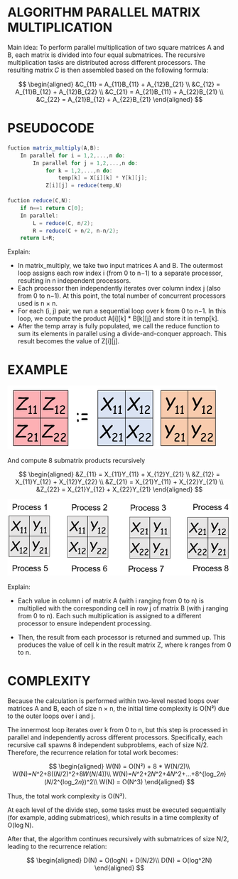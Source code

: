 # ALGORITHM PARALLEL MATRIX MULTIPLICATION

Main idea: To perform parallel multiplication of two square matrices A and B, each matrix is divided into four equal submatrices. The recursive multiplication tasks are distributed across different processors. The resulting matrix 𝐶 is then assembled based on the following formula:

$$
\begin{aligned}
    &C_{11} = A_{11}B_{11} + A_{12}B_{21} \\
    &C_{12} = A_{11}B_{12} + A_{12}B_{22} \\
    &C_{21} = A_{21}B_{11} + A_{22}B_{21} \\
    &C_{22} = A_{21}B_{12} + A_{22}B_{21}
\end{aligned}
$$

# PSEUDOCODE
```actionscript
fuction matrix_multiply(A,B):
    In parallel for i = 1,2,...,n do:
        In parallel for j = 1,2,...,n do:
            for k = 1,2,...,n do:
                temp[k] = X[i][k] * Y[k][j];
            Z[i][j] = reduce(temp,N)

fuction reduce(C,N):
    if n==1 return C[0];
    In parallel:
        L = reduce(C, n/2);
        R = reduce(C + n/2, n-n/2);
    return L+R;
```
Explain:
- In matrix_multiply, we take two input matrices A and B. The outermost loop assigns each row index i (from 0 to n−1) to a separate processor, resulting in n independent processors.
- Each processor then independently iterates over column index j (also from 0 to n−1). At this point, the total number of concurrent processors used is n × n.
- For each (i, j) pair, we run a sequential loop over k from 0 to n−1. In this loop, we compute the product A[i][k] * B[k][j] and store it in temp[k].
- After the temp array is fully populated, we call the reduce function to sum its elements in parallel using a divide-and-conquer approach. This result becomes the value of Z[i][j]. 

# EXAMPLE
![alt](./image.png)

And compute 8 submatrix products recursively

$$
\begin{aligned}
    &Z_{11} = X_{11}Y_{11} + X_{12}Y_{21} \\
    &Z_{12} = X_{11}Y_{12} + X_{12}Y_{22} \\
    &Z_{21} = X_{21}Y_{11} + X_{22}Y_{21} \\
    &Z_{22} = X_{21}Y_{12} + X_{22}Y_{21}
\end{aligned}
$$

![alt](./image2.png)





Explain:
- Each value in column i of matrix A (with i ranging from 0 to n) is multiplied with the corresponding cell in row j of matrix B (with j ranging from 0 to n). Each such multiplication is assigned to a different processor to ensure independent processing.

- Then, the result from each processor is returned and summed up. This produces the value of cell k in the result matrix Z, where k ranges from 0 to n.
# COMPLEXITY
Because the calculation is performed within two-level nested loops over matrices A and B, each of size n × n, the initial time complexity is O(N²) due to the outer loops over i and j.

The innermost loop iterates over k from 0 to n, but this step is processed in parallel and independently across different processors. Specifically, each recursive call spawns 8 independent subproblems, each of size N/2. Therefore, the recurrence relation for total work becomes:

$$
\begin{aligned}
W(N) = O(N²) + 8 * W(N/2)\\
W(N)=𝑁^2+8((𝑁/2)^2+8𝑊(𝑁/4))\\
W(N)=𝑁^2+2𝑁^2+4𝑁^2+…+8^{log_2⁡𝑛}  (𝑁/2^{log_2⁡𝑛})^2\\
W(N) = O(N^3)
\end{aligned}
$$

Thus, the total work complexity is O(N³).

At each level of the divide step, some tasks must be executed sequentially (for example, adding submatrices), which results in a time complexity of O(log N).

After that, the algorithm continues recursively with submatrices of size N/2, leading to the recurrence relation:

$$
\begin{aligned}
D(N) = O(logN) + D(N/2)\\
D(N) = O(log^2N)
\end{aligned}
$$

